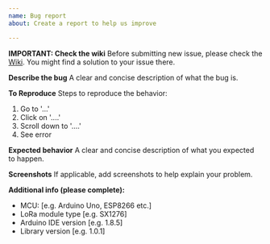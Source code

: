 ```yaml
---
name: Bug report
about: Create a report to help us improve

---
```


**IMPORTANT: Check the wiki**
Before submitting new issue, please check the [Wiki](https://github.com/jgromes/LoRaLib/wiki). You might find a solution to your issue there.

**Describe the bug**
A clear and concise description of what the bug is.

**To Reproduce**
Steps to reproduce the behavior:
1. Go to '...'
2. Click on '....'
3. Scroll down to '....'
4. See error

**Expected behavior**
A clear and concise description of what you expected to happen.

**Screenshots**
If applicable, add screenshots to help explain your problem.

**Additional info (please complete):**
 - MCU: [e.g. Arduino Uno, ESP8266 etc.]
 - LoRa module type [e.g. SX1276]
 - Arduino IDE version  [e.g. 1.8.5]
 - Library version [e.g. 1.0.1]
